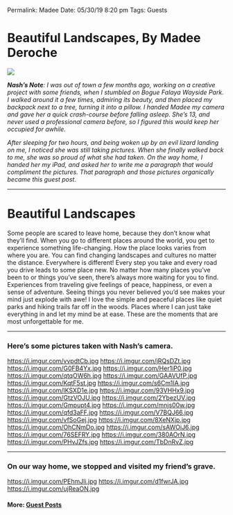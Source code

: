 
Permalink: Madee
Date: 05/30/19 8:20 pm
Tags: Guests

# Beautiful Landscapes, By Madee Deroche

![](https://i.imgur.com/GmapKgg.jpg)

***Nash’s Note**: I was out of town a few months ago, working on a creative project with some friends, when I stumbled on Bogue Falaya Wayside Park. I walked around it a few times, admiring its beauty, and then placed my backpack next to a tree, turning it into a pillow. I handed Madee my camera and gave her a quick crash-course before falling asleep. She’s 13, and never used a professional camera before, so I figured this would keep her occupied for awhile.*

*After sleeping for two hours, and being woken up by an evil lizard landing on me, I noticed she was still taking pictures. When she finally walked back to me, she was so proud of what she had taken. On the way home, I handed her my iPad, and asked her to write me a paragraph that would compliment the pictures. That paragraph and those pictures organically became this guest post.*

---- 

# Beautiful Landscapes

Some people are scared to leave home, because they don’t know what they’ll find. When you go to different places around the world, you get to experience something life-changing. How the place looks varies from where you are. You can find changing landscapes and cultures no matter the distance. Everywhere is different! Every step you take and every road you drive leads to some place new. No matter how many places you’ve been to or things you’ve seen, there’s always more waiting for you to find. Experiences from traveling give feelings of peace, happiness, or even a sense of adventure. Seeing things you never believed you’d see makes your mind just explode with awe! I love the simple and peaceful places like quiet parks and hiking trails far off in the woods. Places where I can just take everything in and let my mind be at ease. These are the moments that are most unforgettable for me.

---- 

### Here’s some pictures taken with Nash’s camera.

https://i.imgur.com/vvpdtCb.jpg
https://i.imgur.com/jRQsDZt.jpg
https://i.imgur.com/G0FB4Yx.jpg
https://i.imgur.com/Her1iP0.jpg
https://i.imgur.com/qtqOW6h.jpg
https://i.imgur.com/GAAVUfP.jpg
https://i.imgur.com/KqtF5st.jpg
https://i.imgur.com/s6Cm1IA.jpg
https://i.imgur.com/lKSXD1e.jpg
https://i.imgur.com/93VHHx9.jpg
https://i.imgur.com/GtzVOJU.jpg
https://i.imgur.com/2YbezUV.jpg
https://i.imgur.com/Gmpupt4.jpg
https://i.imgur.com/mnjs00w.jpg
https://i.imgur.com/qfd3aFF.jpg
https://i.imgur.com/V7BQJ66.jpg
https://i.imgur.com/vfSoGej.jpg
https://i.imgur.com/8XeNXjp.jpg
https://i.imgur.com/OhCNmDo.jpg
https://i.imgur.com/sAWOiJ6.jpg
https://i.imgur.com/76SEFRY.jpg
https://i.imgur.com/380AOrN.jpg
https://i.imgur.com/PHvJZfs.jpg
https://i.imgur.com/TbDnRvZ.jpg

---- 

### On our way home, we stopped and visited my friend’s grave.

https://i.imgur.com/PEhmJli.jpg
https://i.imgur.com/d1fwrJA.jpg
https://i.imgur.com/ujReaON.jpg

#### More: **[Guest Posts](http://nashp.com/guest)**
